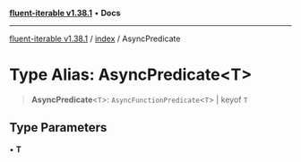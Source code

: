 [**fluent-iterable v1.38.1**](../../README.md) • **Docs**

***

[fluent-iterable v1.38.1](../../README.md) / [index](../README.md) / AsyncPredicate

# Type Alias: AsyncPredicate\<T\>

> **AsyncPredicate**\<`T`\>: `AsyncFunctionPredicate`\<`T`\> \| keyof `T`

## Type Parameters

• **T**

